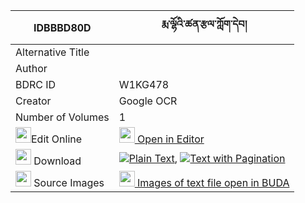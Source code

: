 |IDBBBD80D|རྨ་ལྷོའི་ཚན་རྩལ་ཀློག་དེབ། 
| --- | --- 
|Alternative Title |
|Author | 
|BDRC ID | W1KG478
|Creator | Google OCR
|Number of Volumes| 1
|<img width="25" src="https://img.icons8.com/color/25/000000/edit-property.png">Edit Online| [<img width="25" src="https://avatars.githubusercontent.com/u/45091458?s=200&v=4"> Open in Editor](http://editor.openpecha.org/IDBBBD80D)
|<img width="25" src="https://img.icons8.com/fluent/48/000000/download-2.png"/>  Download | [![](https://img.icons8.com/color/20/000000/txt.png)Plain Text](https://github.com/Openpecha/IDBBBD80D/releases/download/v2/ma_lho_i_tsen_tsal_lokdeb_plain_IDBBBD80D.zip), [![](https://img.icons8.com/color/20/000000/txt.png)Text with Pagination](https://github.com/Openpecha/IDBBBD80D/releases/download/v2/ma_lho_i_tsen_tsal_lokdeb_pages_IDBBBD80D.zip)
|<img width="25" src="https://img.icons8.com/plasticine/100/000000/pictures-folder.png"/>  Source Images | [<img width="25" src="https://library.bdrc.io/icons/BUDA-small.svg"> Images of text file open in BUDA](https://library.bdrc.io/show/bdr:W1KG478)